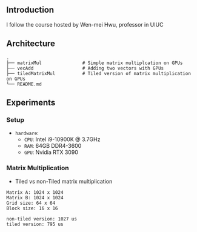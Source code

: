 ## Introduction

I follow the course hosted by Wen-mei Hwu, professor in UIUC

## Architecture

    .
    ├── matrixMul               # Simple matrix multiplcation on GPUs
    ├── vecAdd                  # Adding two vectors with GPUs
    ├── tiledMatrixMul          # Tiled version of matrix multiplication on GPUs
    └── README.md


## Experiments

### Setup
* `hardware`:
    * `CPU`: Intel i9-10900K @ 3.7GHz
    * `RAM`: 64GB DDR4-3600
    * `GPU`: Nvidia RTX 3090


### Matrix Multiplication

* Tiled vs non-Tiled matrix multiplication
```
Matrix A: 1024 x 1024
Matrix B: 1024 x 1024
Grid size: 64 x 64
Block size: 16 x 16

non-tiled version: 1027 us
tiled version: 795 us
```
